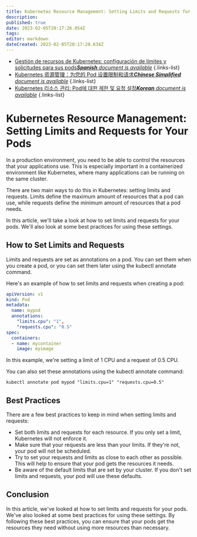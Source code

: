 ```yaml
---
title: Kubernetes Resource Management: Setting Limits and Requests for Your Pods
description: 
published: true
date: 2023-02-05T20:17:26.054Z
tags: 
editor: markdown
dateCreated: 2023-02-05T20:17:20.634Z
---
```


- [Gestión de recursos de Kubernetes: configuración de límites y solicitudes para sus pods***Spanish** document is available*](/es/Knowledge-base/Kubernetes/kubernetes-resource-management-setting-limits-and-requests-for-your-pods)
{.links-list}
- [Kubernetes 资源管理：为您的 Pod 设置限制和请求***Chinese Simplified** document is available*](/zh/Knowledge-base/Kubernetes/kubernetes-resource-management-setting-limits-and-requests-for-your-pods)
{.links-list}
- [Kubernetes 리소스 관리: Pod에 대한 제한 및 요청 설정***Korean** document is available*](/ko/Knowledge-base/Kubernetes/kubernetes-resource-management-setting-limits-and-requests-for-your-pods)
{.links-list}


# Kubernetes Resource Management: Setting Limits and Requests for Your Pods

In a production environment, you need to be able to control the resources that your applications use. This is especially important in a containerized environment like Kubernetes, where many applications can be running on the same cluster.

There are two main ways to do this in Kubernetes: setting limits and requests. Limits define the maximum amount of resources that a pod can use, while requests define the minimum amount of resources that a pod needs.

In this article, we'll take a look at how to set limits and requests for your pods. We'll also look at some best practices for using these settings.

## How to Set Limits and Requests

Limits and requests are set as annotations on a pod. You can set them when you create a pod, or you can set them later using the kubectl annotate command.

Here's an example of how to set limits and requests when creating a pod:

```yaml
apiVersion: v1
kind: Pod
metadata:
  name: mypod
  annotations:
    "limits.cpu": "1",
    "requests.cpu": "0.5"
spec:
  containers:
  - name: mycontainer
    image: myimage
```

In this example, we're setting a limit of 1 CPU and a request of 0.5 CPU.

You can also set these annotations using the kubectl annotate command:

```
kubectl annotate pod mypod "limits.cpu=1" "requests.cpu=0.5"
```

## Best Practices

There are a few best practices to keep in mind when setting limits and requests:

* Set both limits and requests for each resource. If you only set a limit, Kubernetes will not enforce it.
* Make sure that your requests are less than your limits. If they're not, your pod will not be scheduled.
* Try to set your requests and limits as close to each other as possible. This will help to ensure that your pod gets the resources it needs.
* Be aware of the default limits that are set by your cluster. If you don't set limits and requests, your pod will use these defaults.

## Conclusion

In this article, we've looked at how to set limits and requests for your pods. We've also looked at some best practices for using these settings. By following these best practices, you can ensure that your pods get the resources they need without using more resources than necessary.